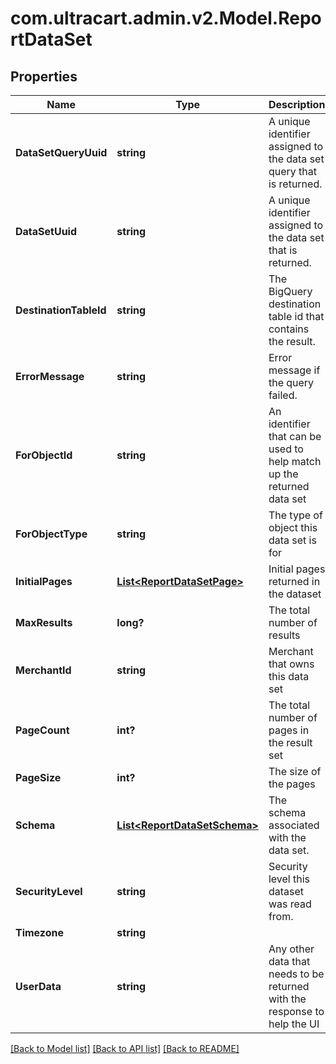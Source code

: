 # com.ultracart.admin.v2.Model.ReportDataSet
## Properties

Name | Type | Description | Notes
------------ | ------------- | ------------- | -------------
**DataSetQueryUuid** | **string** | A unique identifier assigned to the data set query that is returned. | [optional] 
**DataSetUuid** | **string** | A unique identifier assigned to the data set that is returned. | [optional] 
**DestinationTableId** | **string** | The BigQuery destination table id that contains the result. | [optional] 
**ErrorMessage** | **string** | Error message if the query failed. | [optional] 
**ForObjectId** | **string** | An identifier that can be used to help match up the returned data set | [optional] 
**ForObjectType** | **string** | The type of object this data set is for | [optional] 
**InitialPages** | [**List&lt;ReportDataSetPage&gt;**](ReportDataSetPage.md) | Initial pages returned in the dataset | [optional] 
**MaxResults** | **long?** | The total number of results | [optional] 
**MerchantId** | **string** | Merchant that owns this data set | [optional] 
**PageCount** | **int?** | The total number of pages in the result set | [optional] 
**PageSize** | **int?** | The size of the pages | [optional] 
**Schema** | [**List&lt;ReportDataSetSchema&gt;**](ReportDataSetSchema.md) | The schema associated with the data set. | [optional] 
**SecurityLevel** | **string** | Security level this dataset was read from. | [optional] 
**Timezone** | **string** |  | [optional] 
**UserData** | **string** | Any other data that needs to be returned with the response to help the UI | [optional] 


[[Back to Model list]](../README.md#documentation-for-models) [[Back to API list]](../README.md#documentation-for-api-endpoints) [[Back to README]](../README.md)

